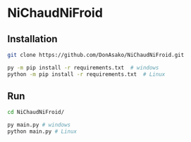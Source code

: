 # NiChaudNiFroid

## Installation
```sh
git clone https://github.com/DonAsako/NiChaudNiFroid.git
```
```sh
py -m pip install -r requirements.txt  # windows
python -m pip install -r requirements.txt  # Linux
```

## Run
```sh
cd NiChaudNiFroid/
```
```sh
py main.py # windows
python main.py # Linux
```
